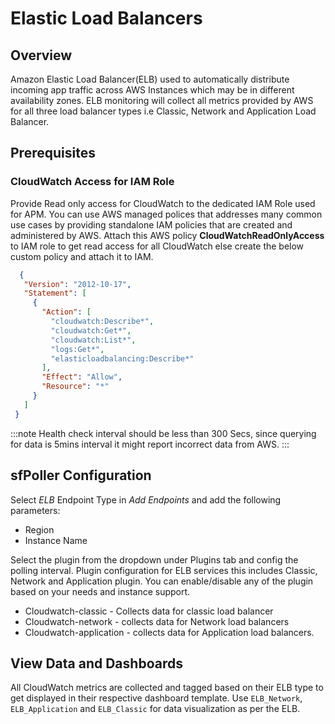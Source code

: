 # Elastic Load Balancers

## Overview

Amazon Elastic Load Balancer(ELB) used to automatically distribute incoming app traffic across AWS Instances which may be in different availability zones. ELB monitoring will collect all metrics provided by AWS for all three load balancer types i.e Classic, Network and Application Load Balancer.

## Prerequisites

### CloudWatch Access for IAM Role

   Provide Read only access for CloudWatch to the dedicated IAM Role used for APM. You can use AWS managed polices that addresses many common use cases by providing standalone IAM policies that are created and administered by AWS. Attach this AWS policy **CloudWatchReadOnlyAccess** to IAM role to get read access for all CloudWatch else create the below custom policy and attach it to IAM.

   


   ```json
	 {
	  "Version": "2012-10-17",
	  "Statement": [
		{
		  "Action": [
			"cloudwatch:Describe*",
			"cloudwatch:Get*",
			"cloudwatch:List*",
			"logs:Get*",
			"elasticloadbalancing:Describe*"
		  ],
		  "Effect": "Allow",
		  "Resource": "*"
		}
	  ]
	}
   ```


:::note
Health check interval should be less than 300 Secs, since querying for data is 5mins interval it might report incorrect data from AWS.
:::

## sfPoller Configuration

Select *ELB* Endpoint Type in *Add Endpoints* and add the following parameters:
- Region
- Instance Name

Select the plugin from the dropdown under Plugins tab and config the polling interval.
Plugin configuration for ELB services this includes Classic, Network and Application plugin. You can enable/disable any of the plugin based on your needs and instance support.

- Cloudwatch-classic - Collects data for classic load balancer 
- Cloudwatch-network - collects data for Network load balancers
- Cloudwatch-application - collects data for Application load balancers.


## View Data and Dashboards

All CloudWatch metrics are collected and tagged based on their ELB type to get displayed in their respective dashboard template. Use `ELB_Network`, `ELB_Application` and `ELB_Classic` for data visualization as per the ELB.
